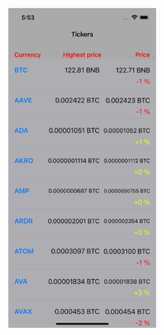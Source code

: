 <img src="https://github.com/TsarevichD/DemoPoloniex/blob/master/SimulatorScreen Shot.png?raw=true" alt="image" width="300"/>